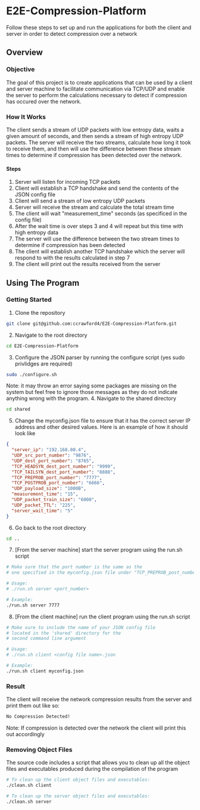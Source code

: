 # E2E-Compression-Platform
Follow these steps to set up and run the applications for both the client and server in order to detect compression over a network
## Overview
### Objective
The goal of this project is to create applications that can be used by a client and server machine to facilitate communication via TCP/UDP and enable the server to perform the calculations necessary to detect if compression has occured over the network.
### How It Works
The client sends a stream of UDP packets with low entropy data, waits a given amount of seconds, and then sends a stream of high entropy UDP packets. The server will receive the two streams, calculate how long it took to receive them, and then will use the difference between these stream times to determine if compression has been detected over the network.
#### Steps
1. Server will listen for incoming TCP packets
2. Client will establish a TCP handshake and send the contents of the JSON config file
3. Client will send a stream of low entropy UDP packets
4. Server will receive the stream and calculate the total stream time
5. The client will wait "measurement_time" seconds (as specificed in the config file)
6. After the wait time is over steps 3 and 4 will repeat but this time with high entropy data
7. The server will use the difference between the two stream times to determine if compression has been detected
8. The client will establish another TCP handshake which the server will respond to with the results calculated in step 7
9. The client will print out the results received from the server
## Using The Program
### Getting Started
1. Clone the repository
```bash
git clone git@github.com:ccrawford4/E2E-Compression-Platform.git
```
2. Navigate to the root directory
```bash
cd E2E-Compression-Platform
```
3. Configure the JSON parser by running the configure script (yes sudo privlidges are required)
```bash
sudo ./configure.sh
```
Note: it may throw an error saying some packages are missing on the system but feel free to ignore those messages as they do not indicate anything wrong with the program.
4. Navigate to the shared directory
```bash
cd shared
```
5. Change the myconfig.json file to ensure that it has the correct server IP address and other desired values. Here is an example of how it should look like
```json
{
  "server_ip": "192.168.80.4",
  "UDP_src_port_number": "9876",
  "UDP_dest_port_number": "8765",
  "TCP_HEADSYN_dest_port_number": "9999",
  "TCP_TAILSYN_dest_port_number": "8888",
  "TCP_PREPROB_port_number": "7777",
  "TCP_POSTPROB_port_number": "6666",
  "UDP_payload_size": "1000B",
  "measurement_time": "15",
  "UDP_packet_train_size": "6000",
  "UDP_packet_TTL": "225",
  "server_wait_time": "5"
}
```
6. Go back to the root directory
```bash
cd ..
```
7. [From the server machine] start the server program using the run.sh script
```bash
# Make sure that the port number is the same as the 
# one specified in the myconfig.json file under "TCP_PREPROB_post_number"

# Usage:
# ./run.sh server <port_number>

# Example:
./run.sh server 7777
```
8. [From the client machine] run the client program using the run.sh script
```bash
# Make sure to include the name of your JSON config file 
# located in the 'shared' directory for the 
# second command line argument

# Usage: 
# ./run.sh client <config file name>.json

# Example:
./run.sh client myconfig.json
```
### Result
The client will receive the network compression results from the server and print them out like so:
```bash
No Compression Detected!
```
Note: If compression is detected over the network the client will print this out accordingly
### Removing Object Files
The source code includes a script that allows you to clean up all the object files and executables produced during the compilation of the program
```bash
# To clean up the client object files and executables:
./clean.sh client

# To clean up the server object files and executables:
./clean.sh server
```
